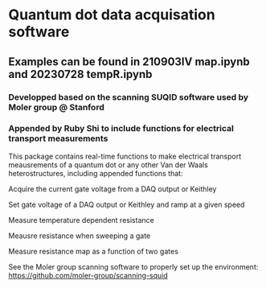 # Quantum dot data acquisation software
## Examples can be found in 210903IV map.ipynb and 20230728 tempR.ipynb
### Developped based on the scanning SUQID software used by Moler group @ Stanford 
### Appended by Ruby Shi to include functions for electrical transport measurements

This package contains real-time functions to make electrical transport meausrements of a quantum dot or any other Van der Waals heterostructures, including appended functions that:

Acquire the current gate voltage from a DAQ output or Keithley

Set gate voltage of a DAQ output or Keithley and ramp at a given speed

Measure temperature dependent resistance 

Meausre resistance when sweeping a gate

Measure resistance map as a function of two gates

See the Moler group scanning software to properly set up the environment: https://github.com/moler-group/scanning-squid
